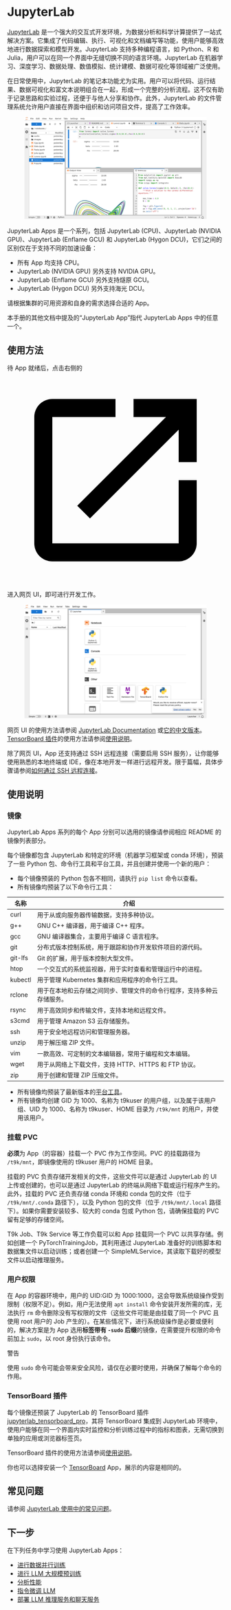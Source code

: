 # JupyterLab

<a target="_blank" rel="noopener noreferrer" href="https://jupyterlab.readthedocs.io/en/latest/">JupyterLab</a> 是一个强大的交互式开发环境，为数据分析和科学计算提供了一站式解决方案。它集成了代码编辑、执行、可视化和文档编写等功能，使用户能够高效地进行数据探索和模型开发。JupyterLab 支持多种编程语言，如 Python、R 和 Julia，用户可以在同一个界面中无缝切换不同的语言环境。JupyterLab 在机器学习、深度学习、数据处理、数值模拟、统计建模、数据可视化等领域被广泛使用。

在日常使用中，JupyterLab 的笔记本功能尤为实用。用户可以将代码、运行结果、数据可视化和富文本说明组合在一起，形成一个完整的分析流程。这不仅有助于记录思路和实验过程，还便于与他人分享和协作。此外，JupyterLab 的文件管理系统允许用户直接在界面中组织和访问项目文件，提高了工作效率。

<figure class="screenshot">
  <img alt="jupyterlab-official" src="../assets/app/jupyterlab/jupyterlab-official.png" />
</figure>

JupyterLab Apps 是一个系列，包括 JupyterLab (CPU)、JupyterLab (NVIDIA GPU)、JupyterLab (Enflame GCU) 和 JupyterLab (Hygon DCU)，它们之间的区别仅在于支持不同的加速设备：

* 所有 App 均支持 CPU。
* JupyterLab (NVIDIA GPU) 另外支持 NVIDIA GPU。
* JupyterLab (Enflame GCU) 另外支持燧原 GCU。
* JupyterLab (Hygon DCU) 另外支持海光 DCU。

请根据集群的可用资源和自身的需求选择合适的 App。

本手册的其他文档中提及的“JupyterLab App”指代 JupyterLab Apps 中的任意一个。

## 使用方法

待 App 就绪后，点击右侧的 <span class="twemoji"><svg class="MuiSvgIcon-root MuiSvgIcon-colorPrimary MuiSvgIcon-fontSizeMedium css-jxtyyz" focusable="false" aria-hidden="true" viewBox="0 0 24 24" data-testid="OpenInNewIcon"><path d="M19 19H5V5h7V3H5c-1.11 0-2 .9-2 2v14c0 1.1.89 2 2 2h14c1.1 0 2-.9 2-2v-7h-2zM14 3v2h3.59l-9.83 9.83 1.41 1.41L19 6.41V10h2V3z"></path></svg></span> 进入网页 UI，即可进行开发工作。

<figure class="screenshot">
  <img alt="jupyterlab" src="../assets/app/jupyterlab/jupyterlab.png" />
</figure>

网页 UI 的使用方法请参阅 <a target="_blank" rel="noopener noreferrer" href="https://jupyterlab.readthedocs.io/en/latest/">JupyterLab Documentation</a> 或<a target="_blank" rel="noopener noreferrer" href="https://jupyterlab.pythonlang.cn/en/latest/">它的中文版本</a>。[TensorBoard 插件](#tensorboard-插件)的使用方法请参阅<a target="_blank" rel="noopener noreferrer" href="https://github.com/HFAiLab/jupyterlab_tensorboard_pro/blob/v4.x/README.zh-cn.md#%E4%BD%BF%E7%94%A8%E8%AF%B4%E6%98%8E">使用说明</a>。

除了网页 UI，App 还支持通过 SSH 远程连接（需要启用 SSH 服务），让你能够使用熟悉的本地终端或 IDE，像在本地开发一样进行远程开发。限于篇幅，具体步骤请参阅[如何通过 SSH 远程连接](../reference/faq/faq-in-jupyterlab-usage.md#如何通过-ssh-远程连接)。

## 使用说明

### 镜像

JupyterLab Apps 系列的每个 App 分别可以选用的镜像请参阅相应 README 的镜像列表部分。

每个镜像都包含 JupyterLab 和特定的环境（机器学习框架或 conda 环境），预装了一些 Python 包、命令行工具和平台工具，并且创建并使用一个新的用户：

* 每个镜像预装的 Python 包各不相同，请执行 `pip list` 命令以查看。
* 所有镜像均预装了以下命令行工具：

| 名称    | 介绍                                                                   |
| ------- | ---------------------------------------------------------------------- |
| curl    | 用于从或向服务器传输数据，支持多种协议。                               |
| g++     | GNU C++ 编译器，用于编译 C++ 程序。                                    |
| gcc     | GNU 编译器集合，主要用于编译 C 语言程序。                              |
| git     | 分布式版本控制系统，用于跟踪和协作开发软件项目的源代码。               |
| git-lfs | Git 的扩展，用于版本控制大型文件。                                     |
| htop    | 一个交互式的系统监视器，用于实时查看和管理运行中的进程。               |
| kubectl | 用于管理 Kubernetes 集群和应用程序的命令行工具。                       |
| rclone  | 用于在本地和云存储之间同步、管理文件的命令行程序，支持多种云存储服务。 |
| rsync   | 用于高效同步和传输文件，支持本地和远程文件。                           |
| s3cmd   | 用于管理 Amazon S3 云存储服务。                                        |
| ssh     | 用于安全地远程访问和管理服务器。                                       |
| unzip   | 用于解压缩 ZIP 文件。                                                  |
| vim     | 一款高效、可定制的文本编辑器，常用于编程和文本编辑。                   |
| wget    | 用于从网络上下载文件，支持 HTTP、HTTPS 和 FTP 协议。                   |
| zip     | 用于创建和管理 ZIP 压缩文件。                                          |
<!-- 
| tmux    | 终端复用器，允许在一个终端窗口中运行多个终端会话。       |
-->

* 所有镜像均预装了最新版本的[平台工具](../tool/index.md)。
* 所有镜像均创建 GID 为 1000、名称为 t9kuser 的用户组，以及属于该用户组、UID 为 1000、名称为 t9kuser、HOME 目录为 `/t9k/mnt` 的用户，并使用该用户。

### 挂载 PVC

**必须**为 App（的容器）挂载一个 PVC 作为工作空间。PVC 的挂载路径为 `/t9k/mnt`，即镜像使用的 t9kuser 用户的 HOME 目录。

挂载的 PVC 负责存储开发相关的文件，这些文件可以是通过 JupyterLab 的 UI 上传或创建的，也可以是通过 JupyterLab 的终端从网络下载或运行程序产生的。此外，挂载的 PVC 还负责存储 conda 环境和 conda 包的文件（位于 `/t9k/mnt/.conda` 路径下），以及 Python 包的文件（位于 `/t9k/mnt/.local` 路径下）。如果你需要安装较多、较大的 conda 包或 Python 包，请确保挂载的 PVC 留有足够的存储空间。

T9k Job、T9k Service 等工作负载可以和 App 挂载同一个 PVC 以共享存储。例如创建一个 PyTorchTrainingJob，其利用通过 JupyterLab 准备好的训练脚本和数据集文件以启动训练；或者创建一个 SimpleMLService，其读取下载好的模型文件以启动推理服务。

### 用户权限

在 App 的容器环境中，用户的 UID:GID 为 1000:1000，这会导致系统级操作受到限制（权限不足）。例如，用户无法使用 `apt install` 命令安装开发所需的库，无法执行 `rm` 命令删除没有写权限的文件（这些文件可能是由挂载了同一个 PVC 且使用 root 用户的 Job 产生的）。在某些情况下，进行系统级操作是必要或便利的，解决方案是为 App 选用**标签带有 `-sudo` 后缀**的镜像，在需要提升权限的命令前加上 `sudo`，以 root 身份执行该命令。

<aside class="note warning">
<div class="title">警告</div>

使用 `sudo` 命令可能会带来安全风险，请仅在必要时使用，并确保了解每个命令的作用。

</aside>

### TensorBoard 插件

每个镜像还预装了 JupyterLab 的 TensorBoard 插件 <a target="_blank" rel="noopener noreferrer" href="https://github.com/HFAiLab/jupyterlab_tensorboard_pro">jupyterlab_tensorboard_pro</a>，其将 TensorBoard 集成到 JupyterLab 环境中，使用户能够在同一个界面内实时监控和分析训练过程中的指标和图表，无需切换到单独的应用或浏览器标签页。

TensorBoard 插件的使用方法请参阅<a target="_blank" rel="noopener noreferrer" href="https://github.com/HFAiLab/jupyterlab_tensorboard_pro/blob/v4.x/README.zh-cn.md#%E4%BD%BF%E7%94%A8%E8%AF%B4%E6%98%8E">使用说明</a>。

你也可以选择安装一个 [TensorBoard](./tensorboard.md) App，展示的内容是相同的。

## 常见问题

请参阅 [JupyterLab 使用中的常见问题](../reference/faq/faq-in-jupyterlab-usage.md)。

## 下一步

在下列任务中学习使用 JupyterLab Apps：

* [进行数据并行训练](../guide/train-model/dp-training.md)
* [进行 LLM 大规模预训练](../guide/train-model/llm-large-scale-pretraining.md)
* [分析性能](../guide/train-model/profile.md)
* [指令微调 LLM](../guide/train-model/llm-instruction-tuning.md)
* [部署 LLM 推理服务和聊天服务](../guide/deploy-model/deploy-llm.md)
